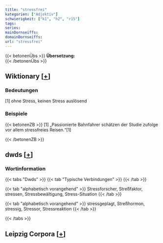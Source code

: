 ```yaml
---
title: "stressfrei"
kategorien: ["Adjektiv"]
schwierigkeit: ["k1", "h2", "r15"]
tags:
series:
mainDornseiffs:
domainDornseiffs:
url: "stressfrei"
---
```


{{< betonenÜbs >}}
**Übersetzung:**  
{{< /betonenÜbs >}}

## Wiktionary [[+](https://de.wiktionary.org/wiki/stressfrei)]

### Bedeutungen
[1] ohne Stress, keinen Stress auslösend  

### Beispiele
{{< betonenZB >}}
[1] „Passionierte Bahnfahrer schätzen der Studie zufolge vor allem stressfreies Reisen.“[1]  

{{< /betonenZB >}}


## dwds [[+](https://www.dwds.de/wb/stressfrei)]

### Wortinformation
{{< tabs "Dwds" >}}
{{< tab "Typische Verbindungen" >}}
{{< /tab >}}

{{< tab "alphabetisch vorangehend" >}}
Stressforscher, Streßfaktor, stressen, Stressbewältigung, Stress-Situation
{{< /tab >}}

{{< tab "alphabetisch vorangehend" >}}
stressgeplagt, Streßhormon, stressig, Stressor, Stressreaktion
{{< /tab >}}

{{< /tabs >}}

## Leipzig Corpora [[+](https://corpora.uni-leipzig.de/en/res?word=stressfrei&corpusId=deu_newscrawl-public_2018)]

